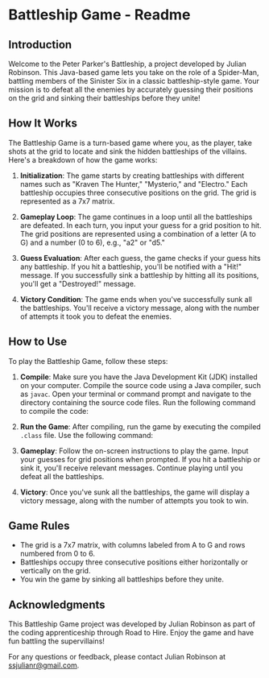 # Battleship Game - Readme

## Introduction
Welcome to the Peter Parker's Battleship, a project developed by Julian Robinson. This Java-based game lets you take on the role of a Spider-Man, battling members of the Sinister Six in a classic battleship-style game. Your mission is to defeat all the enemies by accurately guessing their positions on the grid and sinking their battleships before they unite!

## How It Works
The Battleship Game is a turn-based game where you, as the player, take shots at the grid to locate and sink the hidden battleships of the villains. Here's a breakdown of how the game works:

1. **Initialization**: The game starts by creating battleships with different names such as "Kraven The Hunter," "Mysterio," and "Electro." Each battleship occupies three consecutive positions on the grid. The grid is represented as a 7x7 matrix.

2. **Gameplay Loop**: The game continues in a loop until all the battleships are defeated. In each turn, you input your guess for a grid position to hit. The grid positions are represented using a combination of a letter (A to G) and a number (0 to 6), e.g., "a2" or "d5."

3. **Guess Evaluation**: After each guess, the game checks if your guess hits any battleship. If you hit a battleship, you'll be notified with a "Hit!" message. If you successfully sink a battleship by hitting all its positions, you'll get a "Destroyed!" message.

4. **Victory Condition**: The game ends when you've successfully sunk all the battleships. You'll receive a victory message, along with the number of attempts it took you to defeat the enemies.

## How to Use
To play the Battleship Game, follow these steps:

1. **Compile**: Make sure you have the Java Development Kit (JDK) installed on your computer. Compile the source code using a Java compiler, such as `javac`. Open your terminal or command prompt and navigate to the directory containing the source code files. Run the following command to compile the code:


2. **Run the Game**: After compiling, run the game by executing the compiled `.class` file. Use the following command:


3. **Gameplay**: Follow the on-screen instructions to play the game. Input your guesses for grid positions when prompted. If you hit a battleship or sink it, you'll receive relevant messages. Continue playing until you defeat all the battleships.

4. **Victory**: Once you've sunk all the battleships, the game will display a victory message, along with the number of attempts you took to win.

## Game Rules
- The grid is a 7x7 matrix, with columns labeled from A to G and rows numbered from 0 to 6.
- Battleships occupy three consecutive positions either horizontally or vertically on the grid.
- You win the game by sinking all battleships before they unite.

## Acknowledgments
This Battleship Game project was developed by Julian Robinson as part of the coding apprenticeship through Road to Hire. Enjoy the game and have fun battling the supervillains!

For any questions or feedback, please contact Julian Robinson at [ssjulianr@gmail.com](mailto:ssjulianr@gmail.com).

